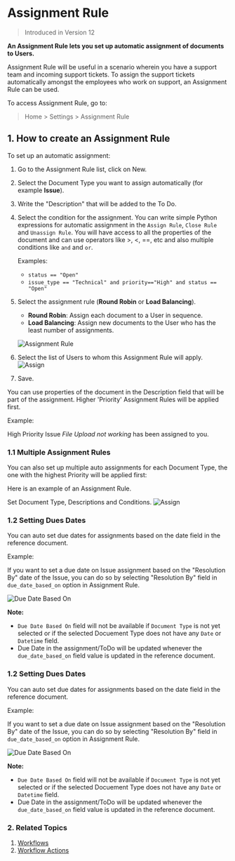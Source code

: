 <!-- add-breadcrumbs -->

# Assignment Rule

> Introduced in Version 12

**An Assignment Rule lets you set up automatic assignment of documents to Users.**

Assignment Rule will be useful in a scenario wherein you have a support team and incoming support tickets. To assign the support tickets automatically amongst the employees who work on support, an Assignment Rule can be used.

To access Assignment Rule, go to:
> Home > Settings > Assignment Rule

## 1. How to create an Assignment Rule
To set up an automatic assignment:

1. Go to the Assignment Rule list, click on New.
1. Select the Document Type you want to assign automatically (for example **Issue**).
1. Write the "Description" that will be added to the To Do.
1. Select the condition for the assignment.
    You can write simple Python expressions for automatic assignment in the `Assign Rule`, `Close Rule` and `Unassign Rule`. You will have access to all the properties of the document and can use operators like >, <, ==, etc and also multiple conditions like `and` and `or`.

    Examples:

    - `status == "Open"`
    - `issue_type == "Technical" and priority=="High" and status == "Open"`

1. Select the assignment rule (**Round Robin** or **Load Balancing**).
    * **Round Robin**: Assign each document to a User in sequence.
    * **Load Balancing**: Assign new documents to the User who has the least number of assignments.

    ![Assignment Rule](/docs/assets/img/automation/assignment-rule-select.png)
1. Select the list of Users to whom this Assignment Rule will apply.
    <img class="screenshot" alt="Assign" src="{{docs_base_url}}/assets/img/automation/auto-assign-2.png">

1. Save.

You can use properties of the document in the Description field that will be part of the assignment. Higher 'Priority' Assignment Rules will be applied first.

Example:

High Priority Issue *File Upload not working* has been assigned to you.

### 1.1 Multiple Assignment Rules

You can also set up multiple auto assignments for each Document Type, the one with the highest Priority will be applied first:

Here is an example of an Assignment Rule.

Set Document Type, Descriptions and Conditions.
<img class="screenshot" alt="Assign" src="{{docs_base_url}}/assets/img/automation/auto-assign-1.png">

### 1.2 Setting Dues Dates

You can auto set due dates for assignments based on the date field in the reference document.

Example:

If you want to set a due date on Issue assignment based on the "Resolution By" date of the Issue, you can do so by selecting "Resolution By" field in `due_date_based_on` option in Assignment Rule.

![Due Date Based On](/docs/assets/img/automation/assignment-rule-due-date-based-on.png)

**Note:**

- `Due Date Based On` field will not be available if `Document Type` is not yet selected or if the selected Docuement Type does not have any `Date` or `Datetime` field.
- Due Date in the assignment/ToDo will be updated whenever the `due_date_based_on` field value is updated in the reference document.

### 1.2 Setting Dues Dates

You can auto set due dates for assignments based on the date field in the reference document.

Example:

If you want to set a due date on Issue assignment based on the "Resolution By" date of the Issue, you can do so by selecting "Resolution By" field in `due_date_based_on` option in Assignment Rule.

![Due Date Based On](/docs/assets/img/automation/assignment-rule-due-date-based-on.png)

**Note:**

- `Due Date Based On` field will not be available if `Document Type` is not yet selected or if the selected Docuement Type does not have any `Date` or `Datetime` field.
- Due Date in the assignment/ToDo will be updated whenever the `due_date_based_on` field value is updated in the reference document.

### 2. Related Topics
1. [Workflows](/docs/user/manual/en/setting-up/workflows)
1. [Workflow Actions](/docs/user/manual/en/setting-up/workflow-actions)
